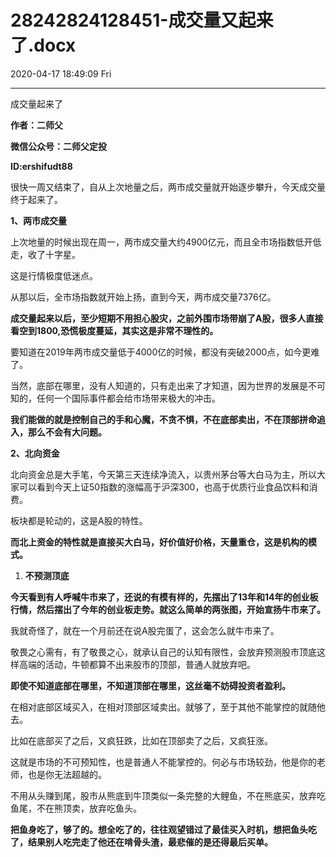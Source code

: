 # 28242824128451-成交量又起来了.docx

2020-04-17 18:49:09 Fri

----

成交量起来了

__作者：二师父__

__微信公众号：二师父定投__

__ID:ershifudt88__

<a id="OLE_LINK1"></a>很快一周又结束了，自从上次地量之后，两市成交量就开始逐步攀升，今天成交量终于起来了。

__1、两市成交量__

上次地量的时候出现在周一，两市成交量大约4900亿元，而且全市场指数低开低走，收了十字星。

这是行情极度低迷点。

从那以后，全市场指数就开始上扬，直到今天，两市成交量7376亿。

__成交量起来以后，至少短期不用担心股灾，之前外围市场带崩了A股，很多人直接看空到1800,恐慌极度蔓延，其实这是非常不理性的。__

要知道在2019年两市成交量低于4000亿的时候，都没有突破2000点，如今更难了。

当然，底部在哪里，没有人知道的，只有走出来了才知道，因为世界的发展是不可知的，任何一个国际事件都会给市场带来极大的冲击。

__我们能做的就是控制自己的手和心魔，不贪不惧，不在底部卖出，不在顶部拼命追入，那么不会有大问题。__

__2、北向资金__

北向资金总是大手笔，今天第三天连续净流入，以贵州茅台等大白马为主，所以大家可以看到今天上证50指数的涨幅高于沪深300，也高于优质行业食品饮料和消费。

板块都是轮动的，这是A股的特性。

__而北上资金的特性就是直接买大白马，好价值好价格，天量重仓，这是机构的模式。__

1. __不预测顶底__

__今天看到有人呼喊牛市来了，还说的有模有样的，先摆出了13年和14年的创业板行情，然后摆出了今年的创业板走势。就这么简单的两张图，开始宣扬牛市来了。__

我就奇怪了，就在一个月前还在说A股完蛋了，这会怎么就牛市来了。

敬畏之心需有，有了敬畏之心，就承认自己的认知有限性，会放弃预测股市顶底这样高端的活动，牛顿都算不出来股市的顶部，普通人就放弃吧。

__即使不知道底部在哪里，不知道顶部在哪里，这丝毫不妨碍投资者盈利。__

在相对底部区域买入，在相对顶部区域卖出。就够了，至于其他不能掌控的就随他去。

比如在底部买了之后，又疯狂跌，比如在顶部卖了之后，又疯狂涨。

这就是市场的不可预知性，也是普通人不能掌控的。何必与市场较劲，他是你的老师，也是你无法超越的。

不用从头赚到尾，股市从熊底到牛顶类似一条完整的大鲤鱼，不在熊底买，放弃吃鱼尾，不在熊顶卖，放弃吃鱼头。

__把鱼身吃了，够了的。想全吃了的，往往观望错过了最佳买入时机，想把鱼头吃了，结果别人吃完走了他还在啃骨头渣，最悲催的是还得最后买单。__


